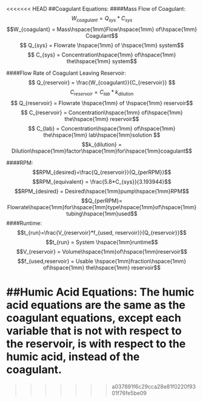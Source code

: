<<<<<<< HEAD
##Coagulant Equations:
####Mass Flow of Coagulant:
$$ W_{coagulant} = Q_{sys}*C_{sys} $$
$$
$$
$$W_{coagulant} = Mass\hspace{1mm}Flow\hspace{1mm} of\hspace{1mm} Coagulant$$
$$ Q_{sys} = Flowrate \hspace{1mm} of \hspace{1mm} system$$
$$ C_{sys} = Concentration\hspace{1mm} of\hspace{1mm} the\hspace{1mm} system$$




####Flow Rate of Coagulant Leaving Reservoir:
$$ Q_{reservoir} = \frac{W_{coagulant}}{C_{reservoir}} $$
$$ C_{reservoir} = C_{lab}*k_{dilution}$$
$$
$$
$$ Q_{reservoir} = Flowrate \hspace{1mm} of \hspace{1mm} reservoir$$
$$ C_{reservoir} = Concentration\hspace{1mm} of\hspace{1mm} the\hspace{1mm} reservoir$$
$$ C_{lab} = Concentration\hspace{1mm} of\hspace{1mm} the\hspace{1mm} lab\hspace{1mm}solution $$
$$k_{dilution} = Dilution\hspace{1mm}factor\hspace{1mm}for\hspace{1mm}coagulant$$


####RPM:
$$RPM_{desired}=\frac{Q_{reservoir}}{Q_{perRPM}}$$
$$RPM_{equivalent} = \frac{5.8*C_{sys}}{3.193944}$$
$$
$$
$$RPM_{desired} = Desired\hspace{1mm}pump\hspace{1mm}RPM$$
$$Q_{perRPM}= Flowrate\hspace{1mm}for\hspace{1mm}type\hspace{1mm}of\hspace{1mm}tubing\hspace{1mm}used$$
####Runtime:
$$t_{run}=\frac{V_{reservoir}*f_{used, reservoir}}{Q_{reservoir}}$$
$$
$$
$$t_{run} = System \hspace{1mm}runtime$$
$$V_{reservoir} = Volume\hspace{1mm}of\hspace{1mm}reservoir$$
$$f_{used,reservoir} = Usable \hspace{1mm}fraction\hspace{1mm} of\hspace{1mm} the\hspace{1mm} reservoir$$

##Humic Acid Equations:
The humic acid equations are the same as the coagulant equations, except each variable that is not with respect to the reservoir, is with respect to the humic acid, instead of the coagulant. 
=======

>>>>>>> a037891f6c29cca28e81f0220f9301f76fe5be09
